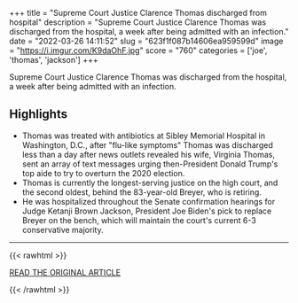 +++
title = "Supreme Court Justice Clarence Thomas discharged from hospital"
description = "Supreme Court Justice Clarence Thomas was discharged from the hospital, a week after being admitted with an infection."
date = "2022-03-26 14:11:52"
slug = "623f1f087b14606ea959599d"
image = "https://i.imgur.com/K9daOhF.jpg"
score = "760"
categories = ['joe', 'thomas', 'jackson']
+++

Supreme Court Justice Clarence Thomas was discharged from the hospital, a week after being admitted with an infection.

## Highlights

- Thomas was treated with antibiotics at Sibley Memorial Hospital in Washington, D.C., after "flu-like symptoms" Thomas was discharged less than a day after news outlets revealed his wife, Virginia Thomas, sent an array of text messages urging then-President Donald Trump's top aide to try to overturn the 2020 election.
- Thomas is currently the longest-serving justice on the high court, and the second oldest, behind the 83-year-old Breyer, who is retiring.
- He was hospitalized throughout the Senate confirmation hearings for Judge Ketanji Brown Jackson, President Joe Biden's pick to replace Breyer on the bench, which will maintain the court's current 6-3 conservative majority.

---

{{< rawhtml >}}
  <p class="article-category">
    <a target="_blank" href="https://www.cnbc.com/2022/03/25/supreme-court-justice-clarence-thomas-discharged-from-hospital.html">READ THE ORIGINAL ARTICLE</a>
  </p>
{{< /rawhtml >}}
